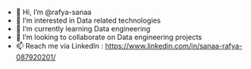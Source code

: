 - 👋 Hi, I’m @rafya-sanaa
- 👀 I’m interested in Data related technologies
- 🌱 I’m currently learning Data engineering
- 💞️ I’m looking to collaborate on Data engineering projects
- 📫 Reach me via LinkedIn : https://www.linkedin.com/in/sanaa-rafya-087920201/

<!---
rafya-sanaa/rafya-sanaa is a ✨ special ✨ repository because its `README.md` (this file) appears on your GitHub profile.
You can click the Preview link to take a look at your changes.
--->
